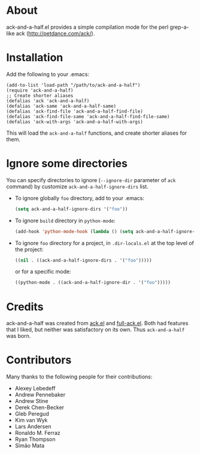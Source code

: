 About
=====

ack-and-a-half.el provides a simple compilation mode for the perl
grep-a-like ack (http://petdance.com/ack/).

Installation
============

Add the following to your .emacs:

    (add-to-list 'load-path "/path/to/ack-and-a-half")
    (require 'ack-and-a-half)
    ;; Create shorter aliases
    (defalias 'ack 'ack-and-a-half)
    (defalias 'ack-same 'ack-and-a-half-same)
    (defalias 'ack-find-file 'ack-and-a-half-find-file)
    (defalias 'ack-find-file-same 'ack-and-a-half-find-file-same)
    (defalias 'ack-with-args 'ack-and-a-half-with-args)

This will load the `ack-and-a-half` functions, and create shorter
aliases for them.

Ignore some directories
=======================

You can specify directories to ignore (`--ignore-dir` parameter of `ack` command)
by customize `ack-and-a-half-ignore-dirs` list.

* To ignore globally `foo` directory, add to your .emacs:
  ```el
  (setq ack-and-a-half-ignore-dirs '("foo"))
  ```

* To ignore `build` directory in `python-mode`:
  ```el
  (add-hook 'python-mode-hook (lambda () (setq ack-and-a-half-ignore-dirs '("build"))))
  ```

* To ignore `foo` directory for a project, in `.dir-locals.el` at the top level of the project:
  ```el
  ((nil . ((ack-and-a-half-ignore-dirs . '("foo")))))
  ```
  or for a specific mode:
  ```el
  ((python-mode . ((ack-and-a-half-ignore-dir . '("foo")))))
  ```

Credits
=======

ack-and-a-half was created from
[ack.el](http://rooijan.za.net/code/emacs-lisp/ack-el) and
[full-ack.el](http://nschum.de/src/emacs/full-ack/).  Both had
features that I liked, but neither was satisfactory on its own.  Thus
`ack-and-a-half` was born.

Contributors
============

Many thanks to the following people for their contributions:

* Alexey Lebedeff
* Andrew Pennebaker
* Andrew Stine
* Derek Chen-Becker
* Gleb Peregud
* Kim van Wyk
* Lars Andersen
* Ronaldo M. Ferraz
* Ryan Thompson
* Simão Mata
